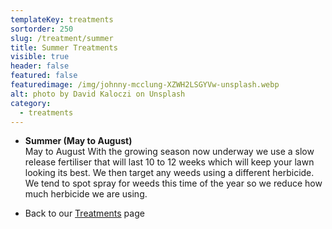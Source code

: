 ```yaml
---
templateKey: treatments
sortorder: 250
slug: /treatment/summer
title: Summer Treatments
visible: true
header: false
featured: false
featuredimage: /img/johnny-mcclung-XZWH2LSGYVw-unsplash.webp
alt: photo by David Kaloczi on Unsplash
category:
  - treatments
---
```


- **Summer (May to August)**\
  May to August With the growing season now underway we use a slow release fertiliser
  that will last 10 to 12 weeks which will keep your lawn looking its best. We then
  target any weeds using a different herbicide. We tend to spot spray for weeds this
  time of the year so we reduce how much herbicide we are using.

* Back to our [Treatments](/treatments) page

